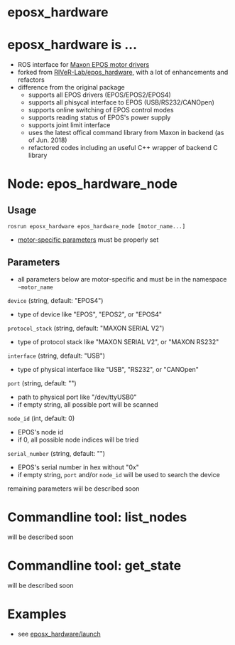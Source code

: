 eposx_hardware
============
# eposx_hardware is ...
* ROS interface for [Maxon EPOS motor drivers](https://www.maxonmotor.com/maxon/view/content/EPOS-Detailsite)
* forked from [RIVeR-Lab/epos_hardware](https://github.com/RIVeR-Lab/epos_hardware), with a lot of enhancements and refactors
* difference from the original package
  * supports all EPOS drivers (EPOS/EPOS2/EPOS4)
  * supports all phisycal interface to EPOS (USB/RS232/CANOpen)
  * supports online switching of EPOS control modes
  * supports reading status of EPOS's power supply
  * supports joint limit interface
  * uses the latest offical command library from Maxon in backend (as of Jun. 2018)
  * refactored codes including an useful C++ wrapper of backend C library

# Node: epos_hardware_node
## Usage
`rosrun eposx_hardware epos_hardware_node [motor_name...]`
* [motor-specific parameters](#parameters) must be properly set

## Parameters
* all parameters below are motor-specific and must be in the namespace `~motor_name`

`device` (string, default: "EPOS4")
* type of device like "EPOS", "EPOS2", or "EPOS4"

`protocol_stack` (string, default: "MAXON SERIAL V2")
* type of protocol stack like "MAXON SERIAL V2", or "MAXON RS232"

`interface` (string, default: "USB")
* type of physical interface like "USB", "RS232", or "CANOpen"

`port` (string, default: "")
* path to physical port like "/dev/ttyUSB0"
* if empty string, all possible port will be scanned

`node_id` (int, default: 0)
* EPOS's node id
* if 0, all possible node indices will be tried

`serial_number` (string, default: "")
* EPOS's serial number in hex without "0x"
* if empty string, `port` and/or `node_id` will be used to search the device

remaining parameters wiil be described soon

# Commandline tool: list_nodes
will be described soon

# Commandline tool: get_state
will be described soon

# Examples
* see [eposx_hardware/launch](eposx_hardware/launch)
